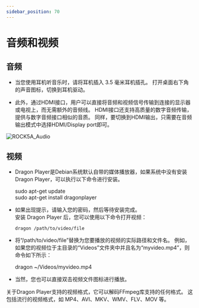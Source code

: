 ```yaml
---
sidebar_position: 70
---
```


# 音频和视频

## 音频

- 当您使用耳机听音乐时，请将耳机插入 3.5 毫米耳机插孔。 打开桌面右下角的声音图标，切换到耳机驱动。

- 此外，通过HDMI接口，用户可以直接将音频和视频信号传输到连接的显示器或电视上，而无需额外的音频线。 HDMI接口还支持高质量的数字音频传输，提供与数字音频接口相似的音质。 同样，要切换到HDMI输出，只需要在音频输出模式中选择HDMI/Display port即可。

![ROCK5A_Audio](/img/rock5a/rock5a_audio.webp)

## 视频

- Dragon Player是Debian系统默认自带的媒体播放器，如果系统中没有安装Dragon Player，可以执行以下命令进行安装。

  sudo apt-get update  
   sudo apt-get install dragonplayer

- 如果出现提示，请输入您的密码，然后等待安装完成。  
  安装 Dragon Player 后，您可以使用以下命令打开视频：

      dragon /path/to/video/file

- 将“/path/to/video/file”替换为您要播放的视频的实际路径和文件名。 例如，如果您的视频位于主目录的“Videos”文件夹中并且名为“myvideo.mp4”，则命令如下所示：

  dragon ~/Videos/myvideo.mp4

- 当然，您也可以直接双击视频文件图标进行播放。

关于Dragon Player支持的视频格式，它可以解码FFmpeg库支持的任何格式。 这包括流行的视频格式，如 MP4、AVI、MKV、WMV、FLV、MOV 等。
